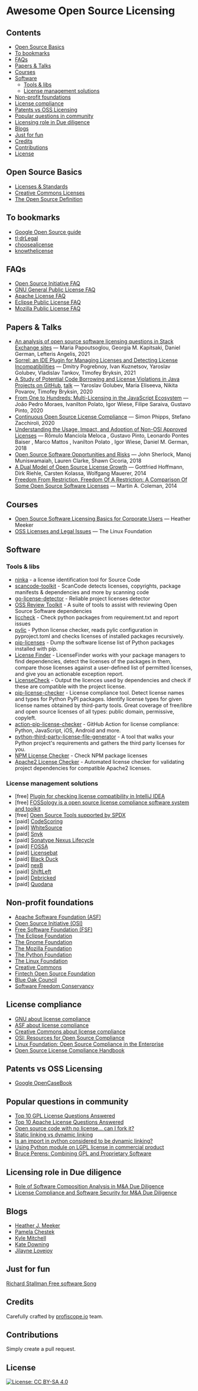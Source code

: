 # Awesome Open Source Licensing

## Contents

- [Open Source Basics](#open-source-basics)
- [To bookmarks](#to-bookmarks)
- [FAQs](#faqs)
- [Papers & Talks](#papers--talks)
- [Courses](#courses)
- [Software](#software)
    + [Tools & libs](#tools--libs)
    + [License management solutions](#license-management-solutions)
- [Non-profit foundations](#non-profit-foundations)
- [License compliance](#license-compliance)
- [Patents vs OSS Licensing](#patents-vs-oss-licensing)
- [Popular questions in community](#popular-questions-in-community)
- [Licensing role in Due diligence](#licensing-role-in-due-diligence)
- [Blogs](#blogs)
- [Just for fun](#just-for-fun)
- [Credits](#credits)
- [Contributions](#contributions)
- [License](#license)

## Open Source Basics

- [Licenses & Standards](https://opensource.org/licenses)
- [Creative Commons Licenses](https://creativecommons.org/licenses/)
- [The Open Source Definition](https://opensource.org/docs/definition.php)

## To bookmarks

- [Google Open Source guide](https://opensource.google/docs/)
- [tl;drLegal](https://tldrlegal.com/)
- [choosealicense](https://choosealicense.com/appendix/)
- [knowthelicense](http://knowthelicense.codescoring.com/)

## FAQs

- [Open Source Initiative FAQ](https://opensource.org/faq)
- [GNU General Public License FAQ](http://www.gnu.org/licenses/old-licenses/gpl-2.0-faq.html)
- [Apache License FAQ](https://www.apache.org/foundation/license-faq.html)
- [Eclipse Public License FAQ](http://www.eclipse.org/legal/eplfaq.php)
- [Mozilla Public License FAQ](https://www.mozilla.org/en-US/MPL/2.0/FAQ/)

## Papers & Talks

- [An analysis of open source software licensing questions in Stack Exchange sites](https://arxiv.org/abs/2110.00361) — Maria Papoutsoglou, Georgia M. Kapitsaki, Daniel German, Lefteris Angelis, 2021
- [Sorrel: an IDE Plugin for Managing Licenses and Detecting License Incompatibilities](https://arxiv.org/abs/2107.13315) — Dmitry Pogrebnoy, Ivan Kuznetsov, Yaroslav Golubev, Vladislav Tankov, Timofey Bryksin, 2021
- [A Study of Potential Code Borrowing and License Violations in Java Projects on GitHub](https://arxiv.org/abs/2002.05237), [talk](https://www.youtube.com/watch?v=gyjHn-qIAtY) — Yaroslav Golubev, Maria Eliseeva, Nikita Povarov, Timofey Bryksin, 2020
- [From One to Hundreds: Multi-Licensing in the JavaScript Ecosystem](https://arxiv.org/abs/2012.05016) — João Pedro Moraes, Ivanilton Polato, Igor Wiese, Filipe Saraiva, Gustavo Pinto, 2020
- [Continuous Open Source License Compliance](https://arxiv.org/abs/2011.08489) — Simon Phipps, Stefano Zacchiroli, 2020
- [Understanding the Usage, Impact, and Adoption of Non-OSI Approved Licenses](https://2018.msrconf.org/details/msr-2018-papers/2/Understanding-the-Usage-Impact-and-Adoption-of-Non-OSI-Approved-Licenses) — Rômulo Manciola Meloca , Gustavo Pinto, Leonardo Pontes Baiser , Marco Mattos , Ivanilton Polato , Igor Wiese, Daniel M. German, 2018
- [Open Source Software Opportunities and Risks](https://arxiv.org/abs/1812.11697) — John Sherlock, Manoj Muniswamaiah, Lauren Clarke, Shawn Cicoria, 2018
- [A Dual Model of Open Source License Growth](https://arxiv.org/abs/1408.5748) — Gottfried Hoffmann, Dirk Riehle, Carsten Kolassa, Wolfgang Mauerer, 2014
- [Freedom From Restriction, Freedom Of A Restriction: A Comparison Of Some Open Source Software Licenses](https://arxiv.org/abs/1402.2079) — Martin A. Coleman, 2014

## Courses

- [Open Source Software Licensing Basics for Corporate Users](https://www.youtube.com/watch?v=gF4b1TA5Q5w&list=PLAVikl6VpxPeBtplWOnfzNmiUz529AYAy) — Heather Meeker
- [OSS Licenses and Legal Issues](https://www.coursera.org/lecture/open-source-software-development-methods/oss-licenses-and-legal-issues-o0Wcd) — The Linux Foundation

## Software

### Tools & libs

- [ninka](https://github.com/dmgerman/ninka) - a license identification tool for Source Code
- [scancode-toolkit](https://github.com/nexB/scancode-toolkit) - ScanCode detects licenses, copyrights, package manifests & dependencies and more by scanning code
- [go-license-detector](https://github.com/go-enry/go-license-detector) - Reliable project licenses detector
- [OSS Review Toolkit](https://github.com/oss-review-toolkit/ort) - A suite of tools to assist with reviewing Open Source Software dependencies
- [liccheck](https://github.com/dhatim/python-license-check) - Check python packages from requirement.txt and report issues
- [pylic](https://github.com/ubersan/pylic) - Python license checker, reads pylic configuration in pyproject.toml and checks licenses of installed packages recursively.
- [pip-licenses](https://github.com/raimon49/pip-licenses) - Dump the software license list of Python packages installed with pip.
- [License Finder](https://github.com/pivotal/LicenseFinder) - LicenseFinder works with your package managers to find dependencies, detect the licenses of the packages in them, compare those licenses against a user-defined list of permitted licenses, and give you an actionable exception report.
- [LicenseCheck](https://github.com/FHPythonUtils/LicenseCheck) - Output the licences used by dependencies and check if these are compatible with the project license.
- [pip-license-checker](https://github.com/pilosus/pip-license-checker) - License compliance tool. Detect license names and types for Python PyPI packages. Identify license types for given license names obtained by third-party tools. Great coverage of free/libre and open source licenses of all types: public domain, permissive, copyleft.
- [action-pip-license-checker](https://github.com/pilosus/action-pip-license-checker) - GitHub Action for license compliance: Python, JavaScript, iOS, Android and more.
- [python-third-party-license-file-generator](https://github.com/ftpsolutions/python-third-party-license-file-generator) - A tool that walks your Python project's requirements and gathers the third party licenses for you.
- [NPM License Checker](https://github.com/davglass/license-checker) - Check NPM package licenses
- [Apache2 License Checker](https://github.com/bbc/apache2-license-checker) - Automated license checker for validating project dependencies for compatible Apache2 licenses.

### License management solutions

- [free] [Plugin for checking license compatibility in IntelliJ IDEA](https://github.com/JetBrains-Research/sorrel)
- [free] [FOSSology is a open source license compliance software system and toolkit](https://www.fossology.org/)
- [free] [Open Source Tools supported by SPDX](https://spdx.dev/tools-community/)
- [paid] [CodeScoring](https://codescoring.com)
- [paid] [WhiteSource](https://whitesourcesoftware.com)
- [paid] [Snyk](https://snyk.io/)
- [paid] [Sonatype Nexus Lifecycle](https://www.sonatype.com/products/open-source-security-dependency-management)
- [paid] [FOSSA](https://fossa.com/)
- [paid] [Licensebat](https://licensebat.com/)
- [paid] [Black Duck](https://www.synopsys.com/software-integrity/security-testing/software-composition-analysis.html)
- [paid] [nexB](https://www.nexb.com/)
- [paid] [ShiftLeft](https://www.shiftleft.io/)
- [paid] [Debricked](https://debricked.com/) 
- [paid] [Quodana](https://www.jetbrains.com/qodana/)

## Non-profit foundations

- [Apache Software Foundation (ASF)](https://www.apache.org/)
- [Open Source Initiative (OSI)](https://opensource.org/)
- [Free Software Foundation (FSF)](https://www.fsf.org/)
- [The Eclipse Foundation](https://www.eclipse.org/org/)
- [The Gnome Foundation](https://foundation.gnome.org/)
- [The Mozilla Foundation](https://www.mozilla.org/en-US/MPL/)
- [The Python Foundation](https://www.python.org/psf/)
- [The Linux Foundation](https://www.linuxfoundation.org/)
- [Creative Commons](https://creativecommons.org/)
- [Fintech Open Source Foundation](https://www.finos.org/)
- [Blue Oak Council](https://blueoakcouncil.org/)
- [Software Freedom Conservancy](https://sfconservancy.org/)

## License compliance

 - [GNU about license compliance](https://www.gnu.org/licenses/license-list.html)
 - [ASF about license compliance](https://www.apache.org/legal/resolved.html)
 - [Creative Commons about license compliance](https://creativecommons.org/faq/#general-license-compliance)
 - [OSI: Resources for Open Source Compliance](https://opensource.org/node/539)
 - [Linux Foundation: Open Source Compliance in the Enterprise](https://www.linuxfoundation.org/tools/open-source-compliance-in-the-enterprise/)
 - [Open Source License Compliance Handbook](https://www.finos.org/open-source-license-compliance-handbook-download-page)

## Patents vs OSS Licensing

- [Google OpenCaseBook](https://google.github.io/opencasebook/patents/)

## Popular questions in community

- [Top 10 GPL License Questions Answered](https://www.whitesourcesoftware.com/resources/blog/top-10-gpl-license-questions-answered/)
- [Top 10 Apache License Questions Answered](https://www.whitesourcesoftware.com/resources/blog/top-10-apache-license-questions-answered/)
- [Open source code with no license... can I fork it?](https://softwareengineering.stackexchange.com/questions/148146/open-source-code-with-no-license-can-i-fork-it)
- [Static linking vs dynamic linking](https://stackoverflow.com/questions/1993390/static-linking-vs-dynamic-linking)
- [Is an import in python considered to be dynamic linking?](https://stackoverflow.com/questions/40492518/is-an-import-in-python-considered-to-be-dynamic-linking)
- [Using Python module on LGPL license in commercial product](https://stackoverflow.com/questions/8580223/using-python-module-on-lgpl-license-in-commercial-product)
- [Bruce Perens: Combining GPL and Proprietary Software](https://www.datamation.com/open-source/bruce-perens-combining-gpl-and-proprietary-software/)

## Licensing role in Due diligence

- [Role of Software Composition Analysis in M&A Due Diligence](https://debricked.com/blog/sca-role-in-m-and-a-due-diligence/)
- [License Compliance and Software Security for M&A Due Diligence](https://www.synopsys.com/software-integrity/solutions/mergers-and-acquisitions.html)

## Blogs

- [Heather J. Meeker](https://heathermeeker.com/)
- [Pamela Chestek](https://propertyintangible.com/author/pam/)
- [Kyle Mitchell](https://writing.kemitchell.com/)
- [Kate Downing](https://katedowninglaw.com/blog/)
- [Jilayne Lovejoy](https://twitter.com/jilaynelovejoy)

## Just for fun

[Richard Stallman Free software Song](https://www.youtube.com/watch?v=9sJUDx7iEJw)

## Credits

Сarefully сrafted by [profiscope.io](https://profiscope.io) team.

## Contributions

Simply create a pull request.

## License

[![License: CC BY-SA 4.0](https://mirrors.creativecommons.org/presskit/buttons/80x15/svg/by-sa.svg)](https://creativecommons.org/licenses/by-sa/4.0/)

